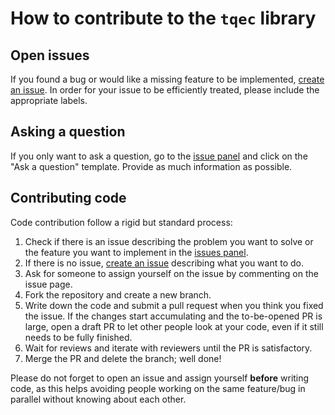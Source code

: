 # How to contribute to the `tqec` library

## Open issues

If you found a bug or would like a missing feature to be implemented, [create an issue](https://github.com/tqec/tqec/issues/new/choose). In order for your issue to be efficiently treated, please include the appropriate labels.

## Asking a question

If you only want to ask a question, go to the [issue panel](https://github.com/tqec/tqec/issues/new/choose) and click on the "Ask a question" template. Provide as much information as possible.

## Contributing code

Code contribution follow a rigid but standard process:

1. Check if there is an issue describing the problem you want to solve or the feature you want to implement in the [issues panel](https://github.com/tqec/tqec/issues).
2. If there is no issue, [create an issue](https://github.com/tqec/tqec/issues/new/choose) describing what you want to do.
3. Ask for someone to assign yourself on the issue by commenting on the issue page.
4. Fork the repository and create a new branch.
5. Write down the code and submit a pull request when you think you fixed the issue. If the changes start accumulating and the to-be-opened PR is large, open a draft PR to let other people look at your code, even if it still needs to be fully finished.
6. Wait for reviews and iterate with reviewers until the PR is satisfactory.
7. Merge the PR and delete the branch; well done!

Please do not forget to open an issue and assign yourself **before** writing code, as this helps avoiding people working on the same feature/bug in parallel without knowing about each other.

